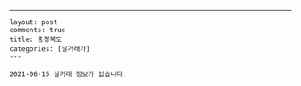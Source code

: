 ---
    layout: post
    comments: true
    title: 충청북도
    categories: [실거래가]
    ---

    2021-06-15 실거래 정보가 없습니다.

    